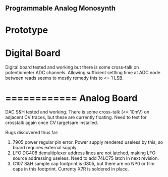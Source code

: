 Programmable Analog Monosynth
---------
Prototype
========
Digital Board
========

Digital board tested and working but there is some cross-talk on
potentiometer ADC channels. Allowing sufficient settling time at ADC node between reads seems to mostly remedy this
to <= 1 LSB.

============
Analog Board
============
DAC S&H tested and working. There is some cross-talk (<= 10mV) on adjacent CV traces, but these are currently floating. Need to test
for crosstalk again once CV targetsare installed.

Bugs discovered thus far:

1. 7905 power regular pin error. Power supply rendered useless by this, so board requires external supply
2. LFO DG408 demultiplexer address lines are not latched, making LFO source addressing useless. Need to add 74LC75
latch in next revision.
2. C107 S&H sample cap footprint is 0805, but there are no NP0 or film caps in this footprint. Currenty X7R is soldered
in place. 